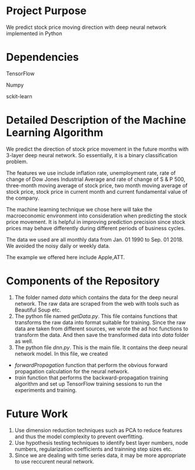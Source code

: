 # Project Purpose
We predict stock price moving direction with deep neural network implemented in Python

# Dependencies
TensorFlow

Numpy

sckit-learn

# Detailed Description of the Machine Learning Algorithm
We predict the direction of stock price movement in the future months with 3-layer deep neural network. So essentially, it is a binary classification problem.

The features we use include inflation rate, unemployment rate, rate of change of Dow Jones Industrial Average and rate of change of S & P 500, three-month moving average of stock price, two month moving average of stock price, stock price in current month and current fundamental value of the company.

The machine learning technique we chose here will take the macroeconomic environment into consideration when predicting the stock price movement. It is helpful in improving prediction precision since stock prices may behave differently during different periods of business cycles.

The data we used are all monthly data from Jan. 01 1990 to Sep. 01 2018. We avoided the noisy daily or weekly data.  

The example we offered here include Apple,ATT.

# Components of the Repository
1. The folder named *data* which contains the data for the deep neural network. The raw data are scraped from the web with tools such as Beautiful Soup etc.
2. The python file named *getData.py*. This file contains functions that transforms the raw data into format suitable for training. Since the raw data are taken from different sources, we wrote the ad hoc functions to transform the data. And then save the transformed data into *data* folder as well.
3. The python file *dnn.py*. This is the main file. It contains the deep neural network model. In this file, we created
- *forwardPropagation* function that perform the obvious forward propagation calculation for the neural network.
- *train* function that performs the backward-propagation training algorithm and set up TensorFlow training sessions to run the experiments and training.

# Future Work
1. Use dimension reduction techniques such as PCA to reduce features and thus the model complexity to prevent overfitting.
2. Use hypothesis testing techniques to identify best layer numbers, node numbers, regularization coefficients and trainning step sizes etc. 
3. Since we are dealing with time series data, it may be more appropriate to use reccurent neural network.

